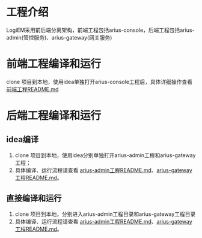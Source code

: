 # 工程介绍

LogiEM采用前后端分离架构，前端工程包括arius-console，后端工程包括arius-admin(管控服务)、arius-gateway(网关服务)

# 前端工程编译和运行
clone 项目到本地，使用idea单独打开arius-console工程后，具体详细操作查看 [前端工程README.md](../arius-console/readme.md)

# 后端工程编译和运行
## idea编译
1. clone 项目到本地，使用idea分别单独打开arius-admin工程和arius-gateway工程；
2. 具体编译、运行流程请查看  [arius-admin工程README.md](../arius-admin/README.md)、[arius-gateway工程README.md](../arius-gateway/README.md)。

## 直接编译和运行
1. clone 项目到本地，分别进入arius-admin工程目录和arius-gateway工程目录
2. 具体编译、运行流程请查看  [arius-admin工程README.md](../arius-admin/README.md)、[arius-gateway工程README.md](../arius-gateway/README.md)。

 

